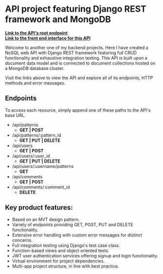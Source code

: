 # API project featuring Django REST framework and MongoDB

**[Link to the API's root endpoint](https://automatrixapi.pythonanywhere.com/)**
<br/>
**[Link to the front end interface for this API](https://3782291211.github.io/vue-api-interface/)**

Welcome to another one of my backend projects. Here I have created a NoSQL web API with Django REST framework featuring full CRUD functionality and exhaustive integration testing. This API is built upon a document data model and is connected to document collections hosted on a MongoDB database cluster.

Visit the links above to view the API and explore all of its endpoints, HTTP methods and error messages.

## Endpoints
To access each resource, simply append one of these paths to the API's base URL.

- /api/patterns 
    - **GET | POST**
- /api/patterns/:pattern_id 
    - **GET | PUT | DELETE**
- /api/users 
    - **GET | POST**
- /api/users/:user_id 
    - **GET | PUT | DELETE**
- /api/users/:username/patterns 
    - **GET**
- /api/comments
    - **GET | POST**
- /api/comments/:comment_id
    - **DELETE**


## Key product features:
- Based on an MVT design pattern.
- Variety of endpoints providing GET, POST, PUT and DELETE functionality.
- Extensive error handling with custom error messages for distinct concerns.
- Full integration testing using Django's test case class.
- Function-based views and object oriented tests.
- JWT user authentication services offering signup and login functionality.
- Virtual environment for project dependencies.
- Multi-app project structure, in line with best practice.
